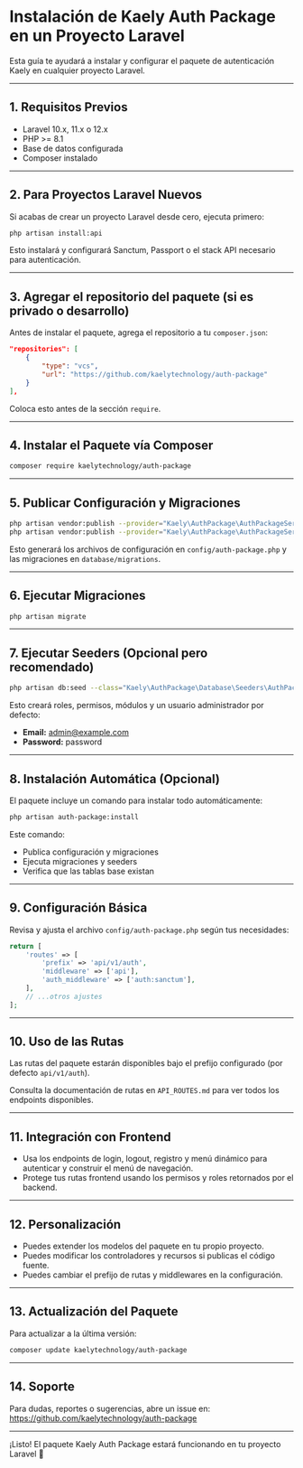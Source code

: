 # Instalación de Kaely Auth Package en un Proyecto Laravel

Esta guía te ayudará a instalar y configurar el paquete de autenticación Kaely en cualquier proyecto Laravel.

---

## 1. Requisitos Previos

- Laravel 10.x, 11.x o 12.x
- PHP >= 8.1
- Base de datos configurada
- Composer instalado

---

## 2. Para Proyectos Laravel Nuevos

Si acabas de crear un proyecto Laravel desde cero, ejecuta primero:

```bash
php artisan install:api
```

Esto instalará y configurará Sanctum, Passport o el stack API necesario para autenticación.

---

## 3. Agregar el repositorio del paquete (si es privado o desarrollo)

Antes de instalar el paquete, agrega el repositorio a tu `composer.json`:

```json
"repositories": [
    {
        "type": "vcs",
        "url": "https://github.com/kaelytechnology/auth-package"
    }
],
```

Coloca esto antes de la sección `require`.

---

## 4. Instalar el Paquete vía Composer

```bash
composer require kaelytechnology/auth-package
```

---

## 5. Publicar Configuración y Migraciones

```bash
php artisan vendor:publish --provider="Kaely\AuthPackage\AuthPackageServiceProvider" --tag=auth-package-config
php artisan vendor:publish --provider="Kaely\AuthPackage\AuthPackageServiceProvider" --tag=auth-package-migrations
```

Esto generará los archivos de configuración en `config/auth-package.php` y las migraciones en `database/migrations`.

---

## 6. Ejecutar Migraciones

```bash
php artisan migrate
```

---

## 7. Ejecutar Seeders (Opcional pero recomendado)

```bash
php artisan db:seed --class="Kaely\AuthPackage\Database\Seeders\AuthPackageSeeder"
```

Esto creará roles, permisos, módulos y un usuario administrador por defecto:
- **Email:** admin@example.com
- **Password:** password

---

## 8. Instalación Automática (Opcional)

El paquete incluye un comando para instalar todo automáticamente:

```bash
php artisan auth-package:install
```

Este comando:
- Publica configuración y migraciones
- Ejecuta migraciones y seeders
- Verifica que las tablas base existan

---

## 9. Configuración Básica

Revisa y ajusta el archivo `config/auth-package.php` según tus necesidades:

```php
return [
    'routes' => [
        'prefix' => 'api/v1/auth',
        'middleware' => ['api'],
        'auth_middleware' => ['auth:sanctum'],
    ],
    // ...otros ajustes
];
```

---

## 10. Uso de las Rutas

Las rutas del paquete estarán disponibles bajo el prefijo configurado (por defecto `api/v1/auth`).

Consulta la documentación de rutas en `API_ROUTES.md` para ver todos los endpoints disponibles.

---

## 11. Integración con Frontend

- Usa los endpoints de login, logout, registro y menú dinámico para autenticar y construir el menú de navegación.
- Protege tus rutas frontend usando los permisos y roles retornados por el backend.

---

## 12. Personalización

- Puedes extender los modelos del paquete en tu propio proyecto.
- Puedes modificar los controladores y recursos si publicas el código fuente.
- Puedes cambiar el prefijo de rutas y middlewares en la configuración.

---

## 13. Actualización del Paquete

Para actualizar a la última versión:

```bash
composer update kaelytechnology/auth-package
```

---

## 14. Soporte

Para dudas, reportes o sugerencias, abre un issue en:
https://github.com/kaelytechnology/auth-package

---

¡Listo! El paquete Kaely Auth Package estará funcionando en tu proyecto Laravel 🚀 